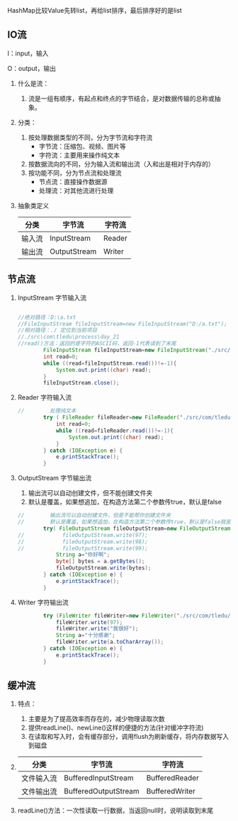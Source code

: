 HashMap比较Value先转list，再给list排序，最后排序好的是list

## IO流

I：input，输入

O：output，输出

1. 什么是流：

   1. 流是一组有顺序，有起点和终点的字节结合，是对数据传输的总称或抽象。

2. 分类：

   1. 按处理数据类型的不同，分为字节流和字符流
      - 字节流：压缩包、视频、图片等
      - 字符流：主要用来操作纯文本
   2. 按数据流向的不同，分为输入流和输出流（入和出是相对于内存的）
   3. 按功能不同，分为节点流和处理流
      - 节点流：直接操作数据源
      - 处理流：对其他流进行处理

3. 抽象类定义

   | 分类   | 字节流       | 字符流 |
   | ------ | ------------ | ------ |
   | 输入流 | InputStream  | Reader |
   | 输出流 | OutputStream | Writer |

## 节点流

1. InputStream 字节输入流
   ```java
   
   //绝对路径：D:\a.txt
   //FileInputStream fileInputStream=new FileInputStream("D:/a.txt");
   //相对路径：./ 定位到当前项目
   //./src\com\tledu\process\day_21
   //read()方法：返回的是字符的ASCII码，返回-1代表读到了末尾
           FileInputStream fileInputStream=new FileInputStream("./src/com/tledu/process/day_20/Room.java");
           int read=0;
           while ((read=fileInputStream.read())!=-1){
               System.out.print((char) read);
           }
           fileInputStream.close();
   ```
   
2. Reader 字符输入流
   
   ```java
   //        处理纯文本
           try ( FileReader fileReader=new FileReader("./src/com/tledu/process/day_20/Room.java")){
               int read=0;
               while ((read=fileReader.read())!=-1){
                   System.out.print((char) read);
               }
           } catch (IOException e) {
               e.printStackTrace();
           }
   ```
   
3. OutputStream 字节输出流
   1. 输出流可以自动创建文件，但不能创建文件夹
   2. 默认是覆盖，如果想追加，在构造方法第二个参数传true，默认是false
   
   ```java
   //        输出流可以自动创建文件，但是不能帮你创建文件夹
   //        默认是覆盖，如果想追加，在构造方法第二个参数传true，默认是false就是覆盖
           try( FileOutputStream fileOutputStream=new FileOutputStream("D:/b.txt",false)) {
   //            fileOutputStream.write(97);
   //            fileOutputStream.write(98);
   //            fileOutputStream.write(99);
               String a="你好啊";
               byte[] bytes = a.getBytes();
               fileOutputStream.write(bytes);
           } catch (IOException e) {
               e.printStackTrace();
           }
   ```
   
4. Writer 字符输出流

   ```java
           try (FileWriter fileWriter=new FileWriter("./src/com/tledu/process/day_21/b.txt");){
               fileWriter.write(97);
               fileWriter.write("我很好");
               String a="十分感谢";
               fileWriter.write(a.toCharArray());
           } catch (IOException e) {
               e.printStackTrace();
           }
   ```

   

## 缓冲流

1. 特点：

   1. 主要是为了提高效率而存在的，减少物理读取次数
   2. 提供readLine()、newLine()这样的便捷的方法(针对缓冲字符流)
   3. 在读取和写入时，会有缓存部分，调用flush为刷新缓存，将内存数据写入到磁盘

2. | 分类       | 字节流               | 字符流         |
   | ---------- | -------------------- | -------------- |
   | 文件输入流 | BufferedInputStream  | BufferedReader |
   | 文件输出流 | BufferedOutputStream | BufferedWriter |

3. readLine()方法：一次性读取一行数据，当返回null时，说明读取到末尾
